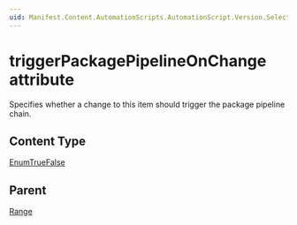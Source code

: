 ```yaml
---
uid: Manifest.Content.AutomationScripts.AutomationScript.Version.Selection.Range-triggerPackagePipelineOnChange 
---
```


# triggerPackagePipelineOnChange attribute

Specifies whether a change to this item should trigger the package pipeline chain.

## Content Type

[EnumTrueFalse](xref:Manifest-EnumTrueFalse)

## Parent

[Range](xref:Manifest.Content.AutomationScripts.AutomationScript.Version.Selection.Range)
